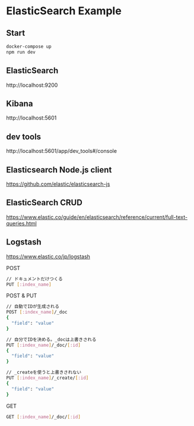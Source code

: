 
# ElasticSearch Example

## Start  
```bash
docker-compose up
npm run dev
```


## ElasticSearch
http://localhost:9200

## Kibana
http://localhost:5601

## dev tools
http://localhost:5601/app/dev_tools#/console


## Elasticsearch Node.js client
https://github.com/elastic/elasticsearch-js

## ElasticSearch CRUD
https://www.elastic.co/guide/en/elasticsearch/reference/current/full-text-queries.html

## Logstash
https://www.elastic.co/jp/logstash

POST
```bash
// ドキュメントだけつくる
PUT [:index_name]
```
POST & PUT
```bash
// 自動でIDが生成される
POST [:index_name]/_doc
{
  "field": "value"
}
```
```bash
// 自分でIDを決める。_docは上書きされる
PUT [:index_name]/_doc/[:id]
{
  "field": "value"
}
```

```bash
// _createを使うと上書きされない
PUT [:index_name]/_create/[:id]
{
  "field": "value"
}
```
GET
```bash
GET [:index_name]/_doc/[:id]
```



